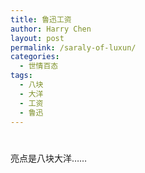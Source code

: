 ```yaml
---
title: 鲁迅工资
author: Harry Chen
layout: post
permalink: /saraly-of-luxun/
categories:
  - 世情百态
tags:
  - 八块
  - 大洋
  - 工资
  - 鲁迅
---
```

# 

亮点是八块大洋……
